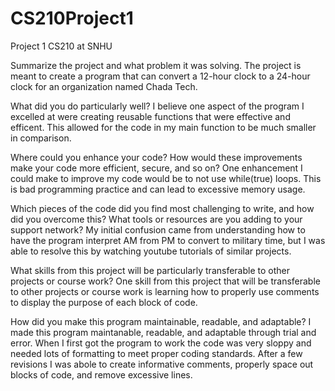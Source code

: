 # CS210Project1
Project 1 CS210 at SNHU



Summarize the project and what problem it was solving.
The project is meant to create a program that can convert a 12-hour clock to a 24-hour clock for an organization named Chada Tech. 

What did you do particularly well?
I believe one aspect of the program I excelled at were creating reusable functions that were effective and efficent. This allowed for the code in my main function to be much smaller in comparison.

Where could you enhance your code? How would these improvements make your code more efficient, secure, and so on?
One enhancement I could make to improve my code would be to not use while(true) loops. This is bad programming practice and can lead to excessive memory usage. 

Which pieces of the code did you find most challenging to write, and how did you overcome this? What tools or resources are you adding to your support network?
My initial confusion came from understanding how to have the program interpret AM from PM to convert to military time, but I was able to resolve this by watching youtube tutorials of similar projects. 

What skills from this project will be particularly transferable to other projects or course work?
One skill from this project that will be transferable to other projects or course work is learning how to properly use comments to display the purpose of each block of code.

How did you make this program maintainable, readable, and adaptable?
I made this program maintanable, readable, and adaptable through trial and error. When I first got the program to work the code was very sloppy and needed lots of formatting to meet proper coding standards. After a few revisions I was abole to create informative comments,
properly space out blocks of code, and remove excessive lines. 
